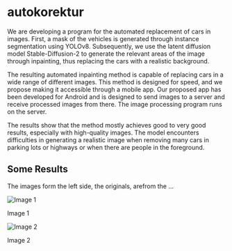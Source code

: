 # autokorektur

We are developing a program for the automated replacement of cars in images. 
First, a mask of the vehicles is generated through instance segmentation using YOLOv8. 
Subsequently, we use the latent diffusion model Stable-Diffusion-2 to generate the relevant areas of the image through inpainting, thus replacing the cars with a realistic background.

The resulting automated inpainting method is capable of replacing cars in a wide range of different images. This method is designed for speed, and we propose making it accessible through a mobile app. Our proposed app has been developed for Android and is designed to send images to a server and receive processed images from there. The image processing program runs on the server.

The results show that the method mostly achieves good to very good results, especially with high-quality images. 
The model encounters difficulties in generating a realistic image when removing many cars in parking lots or highways or when there are people in the foreground.

## Some Results
The images form the left side, the originals, arefrom the ...

![Image 1]([images/pexels-spencer-davis-4388221.jpg](https://github.com/nighoge/autokorrektur/blob/main/images/1702993928.png)https://github.com/nighoge/autokorrektur/blob/main/images/1702993928.png)
<p>Image 1</p>

![Image 2](images/1702998611.jpg)
<p>Image 2</p>


